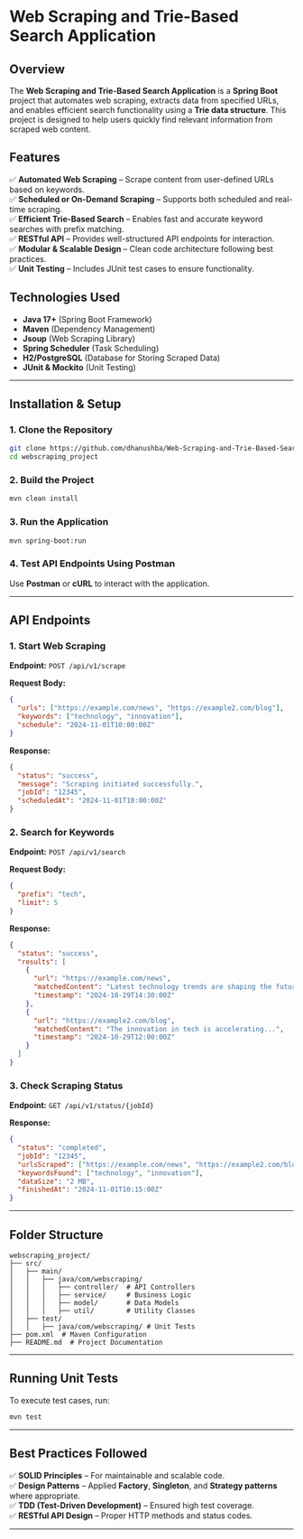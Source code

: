 # Web Scraping and Trie-Based Search Application

## Overview
The **Web Scraping and Trie-Based Search Application** is a **Spring Boot** project that automates web scraping, extracts data from specified URLs, and enables efficient search functionality using a **Trie data structure**. This project is designed to help users quickly find relevant information from scraped web content.

## Features
✅ **Automated Web Scraping** – Scrape content from user-defined URLs based on keywords.  
✅ **Scheduled or On-Demand Scraping** – Supports both scheduled and real-time scraping.  
✅ **Efficient Trie-Based Search** – Enables fast and accurate keyword searches with prefix matching.  
✅ **RESTful API** – Provides well-structured API endpoints for interaction.  
✅ **Modular & Scalable Design** – Clean code architecture following best practices.  
✅ **Unit Testing** – Includes JUnit test cases to ensure functionality.  

## Technologies Used
- **Java 17+** (Spring Boot Framework)
- **Maven** (Dependency Management)
- **Jsoup** (Web Scraping Library)
- **Spring Scheduler** (Task Scheduling)
- **H2/PostgreSQL** (Database for Storing Scraped Data)
- **JUnit & Mockito** (Unit Testing)

---

## Installation & Setup
### **1. Clone the Repository**
```bash
git clone https://github.com/dhanushba/Web-Scraping-and-Trie-Based-Search-Application.git
cd webscraping_project
```

### **2. Build the Project**
```bash
mvn clean install
```

### **3. Run the Application**
```bash
mvn spring-boot:run
```

### **4. Test API Endpoints Using Postman**
Use **Postman** or **cURL** to interact with the application.

---

## API Endpoints
### **1. Start Web Scraping**
**Endpoint:** `POST /api/v1/scrape`

**Request Body:**
```json
{
  "urls": ["https://example.com/news", "https://example2.com/blog"],
  "keywords": ["technology", "innovation"],
  "schedule": "2024-11-01T10:00:00Z"
}
```

**Response:**
```json
{
  "status": "success",
  "message": "Scraping initiated successfully.",
  "jobId": "12345",
  "scheduledAt": "2024-11-01T10:00:00Z"
}
```

### **2. Search for Keywords**
**Endpoint:** `POST /api/v1/search`

**Request Body:**
```json
{
  "prefix": "tech",
  "limit": 5
}
```

**Response:**
```json
{
  "status": "success",
  "results": [
    {
      "url": "https://example.com/news",
      "matchedContent": "Latest technology trends are shaping the future...",
      "timestamp": "2024-10-29T14:30:00Z"
    },
    {
      "url": "https://example2.com/blog",
      "matchedContent": "The innovation in tech is accelerating...",
      "timestamp": "2024-10-29T12:00:00Z"
    }
  ]
}
```

### **3. Check Scraping Status**
**Endpoint:** `GET /api/v1/status/{jobId}`

**Response:**
```json
{
  "status": "completed",
  "jobId": "12345",
  "urlsScraped": ["https://example.com/news", "https://example2.com/blog"],
  "keywordsFound": ["technology", "innovation"],
  "dataSize": "2 MB",
  "finishedAt": "2024-11-01T10:15:00Z"
}
```

---

## Folder Structure
```plaintext
webscraping_project/
├── src/
│   ├── main/
│   │   ├── java/com/webscraping/
│   │   │   ├── controller/  # API Controllers
│   │   │   ├── service/     # Business Logic
│   │   │   ├── model/       # Data Models
│   │   │   ├── util/        # Utility Classes
│   ├── test/
│   │   ├── java/com/webscraping/ # Unit Tests
├── pom.xml  # Maven Configuration
├── README.md  # Project Documentation
```

---

## Running Unit Tests
To execute test cases, run:
```bash
mvn test
```

---

## Best Practices Followed
✅ **SOLID Principles** – For maintainable and scalable code.  
✅ **Design Patterns** – Applied **Factory**, **Singleton**, and **Strategy patterns** where appropriate.  
✅ **TDD (Test-Driven Development)** – Ensured high test coverage.  
✅ **RESTful API Design** – Proper HTTP methods and status codes.  

---

